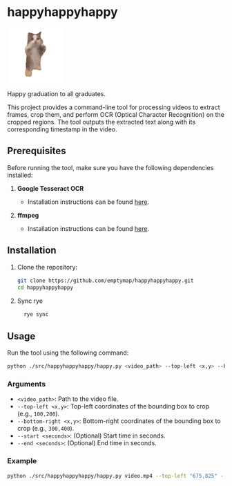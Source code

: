 # happyhappyhappy

[![happy-cat](./assets/happy-cat.gif)](https://www.youtube.com/watch?v=dMZ7_yTILS8)

Happy graduation to all graduates.

This project provides a command-line tool for processing videos to extract frames, crop them, and perform OCR (Optical Character Recognition) on the cropped regions. The tool outputs the extracted text along with its corresponding timestamp in the video.

## Prerequisites

Before running the tool, make sure you have the following dependencies installed:

1. **Google Tesseract OCR**

   - Installation instructions can be found [here](https://github.com/tesseract-ocr/tesseract).

2. **ffmpeg**
   - Installation instructions can be found [here](https://ffmpeg.org/download.html).

## Installation

1. Clone the repository:

   ```bash
   git clone https://github.com/emptymap/happyhappyhappy.git
   cd happyhappyhappy
   ```

2. Sync rye
   ```bash
	 rye sync
	 ```

## Usage

Run the tool using the following command:

```bash
python ./src/happyhappyhappy/happy.py <video_path> --top-left <x,y> --bottom-right <x,y> [--start <seconds>] [--end <seconds>]
```

### Arguments

- `<video_path>`: Path to the video file.
- `--top-left <x,y>`: Top-left coordinates of the bounding box to crop (e.g., `100,200`).
- `--bottom-right <x,y>`: Bottom-right coordinates of the bounding box to crop (e.g., `300,400`).
- `--start <seconds>`: (Optional) Start time in seconds.
- `--end <seconds>`: (Optional) End time in seconds.

### Example

```bash
python ./src/happyhappyhappy/happy.py video.mp4 --top-left "675,825" --bottom-right "1900,930"
```
